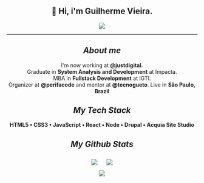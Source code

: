 <center>

  <h2>
    🌠 Hi, i'm Guilherme Vieira.
  </h2>

  <a href="https://twitter.com/gitlherme">
    <img src="https://img.shields.io/twitter/follow/gitlherme">
  </a>

  ---
  ## *About me*
  <p>
    I'm now working at <strong>@justdigital.</strong> <br>
    Graduate in <strong>System Analysis and Development</strong> at Impacta. <br>
    MBA in <strong>Fullstack Development</strong> at IGTI. <br>
    Organizer at <strong>@perifacode</strong> and mentor at <strong>@tecnogueto</strong>.
    Live in <strong> São Paulo, Brazil </strong>
  </p>

  ## *My Tech Stack*
  <strong> HTML5 • CSS3 • JavaScript • React • Node • Drupal • Acquia Site Studio </strong>

  ## *My Github Stats*
  <div>
    <img style="padding: 10px" src="https://github-readme-stats.vercel.app/api?username=gitlherme&show_icons=true&theme=tokyonight"/>
    <img style="padding: 10px" src="https://github-readme-stats.vercel.app/api/top-langs/?username=gitlherme&layout=compact&theme=tokyonight"/>
  </div>


  <img align="center" src="https://media.giphy.com/media/J9lGBaHFbjZm0/source.gif">

</center>